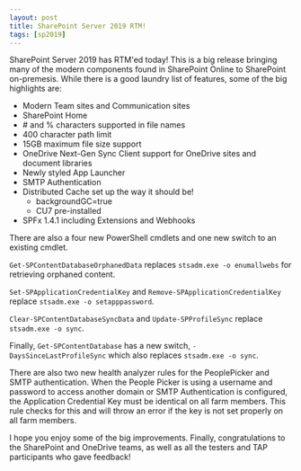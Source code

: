 ```yaml
---
layout: post
title: SharePoint Server 2019 RTM!
tags: [sp2019]
---
```


SharePoint Server 2019 has RTM'ed today! This is a big release bringing many of the modern components found in SharePoint Online to SharePoint on-premesis. While there is a good laundry list of features, some of the big highlights are:

* Modern Team sites and Communication sites
* SharePoint Home
* \# and % characters supported in file names
* 400 character path limit
* 15GB maximum file size support
* OneDrive Next-Gen Sync Client support for OneDrive sites and document libraries
* Newly styled App Launcher
* SMTP Authentication
* Distributed Cache set up the way it should be!
    * backgroundGC=true
    * CU7 pre-installed
* SPFx 1.4.1 including Extensions and Webhooks

There are also a four new PowerShell cmdlets and one new switch to an existing cmdlet.

`Get-SPContentDatabaseOrphanedData` replaces `stsadm.exe -o enumallwebs` for retrieving orphaned content.

`Set-SPApplicationCredentialKey` and `Remove-SPApplicationCredentialKey` replace `stsadm.exe -o setapppassword`.

`Clear-SPContentDatabaseSyncData` and `Update-SPProfileSync` replace `stsadm.exe -o sync`.

Finally, `Get-SPContentDatabase` has a new switch, `-DaysSinceLastProfileSync` which also replaces `stsadm.exe -o sync`.

There are also two new health analyzer rules for the PeoplePicker and SMTP authentication. When the People Picker is using a username and password to access another domain or SMTP Authentication is configured, the Application Credential Key must be identical on all farm members. This rule checks for this and will throw an error if the key is not set properly on all farm members.

I hope you enjoy some of the big improvements. Finally, congratulations to the SharePoint and OneDrive teams, as well as all the testers and TAP participants who gave feedback!